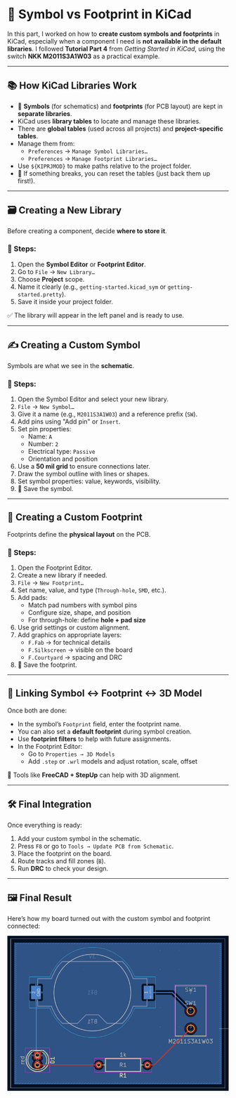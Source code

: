 # 🎯 Symbol vs Footprint in KiCad

In this part, I worked on how to **create custom symbols and footprints** in KiCad, especially when a component I need is **not available in the default libraries**. I followed **Tutorial Part 4** from *Getting Started in KiCad*, using the switch **NKK M2011S3A1W03** as a practical example.

---

## 📚 How KiCad Libraries Work

- 🔧 **Symbols** (for schematics) and **footprints** (for PCB layout) are kept in **separate libraries**.
- KiCad uses **library tables** to locate and manage these libraries.
- There are **global tables** (used across all projects) and **project-specific tables**.
- Manage them from:
  - `Preferences` → `Manage Symbol Libraries…`
  - `Preferences` → `Manage Footprint Libraries…`
- Use `${KIPRJMOD}` to make paths relative to the project folder.
- 🧼 If something breaks, you can reset the tables (just back them up first!).

---

## 🗃️ Creating a New Library

Before creating a component, decide **where to store it**.

### 🧩 Steps:

1. Open the **Symbol Editor** or **Footprint Editor**.
2. Go to `File` → `New Library…`
3. Choose **Project** scope.
4. Name it clearly (e.g., `getting-started.kicad_sym` or `getting-started.pretty`).
5. Save it inside your project folder.

✅ The library will appear in the left panel and is ready to use.

---

## ✍️ Creating a Custom Symbol

Symbols are what we see in the **schematic**.

### 🔧 Steps:

1. Open the Symbol Editor and select your new library.
2. `File` → `New Symbol…`
3. Give it a name (e.g., `M2011S3A1W03`) and a reference prefix (`SW`).
4. Add pins using "Add pin" or `Insert`.
5. Set pin properties:
   - Name: `A`
   - Number: `2`
   - Electrical type: `Passive`
   - Orientation and position
6. Use a **50 mil grid** to ensure connections later.
7. Draw the symbol outline with lines or shapes.
8. Set symbol properties: value, keywords, visibility.
9. 💾 Save the symbol.

---

## 🧱 Creating a Custom Footprint

Footprints define the **physical layout** on the PCB.

### 🧰 Steps:

1. Open the Footprint Editor.
2. Create a new library if needed.
3. `File` → `New Footprint…`
4. Set name, value, and type (`Through-hole`, `SMD`, etc.).
5. Add pads:
   - Match pad numbers with symbol pins
   - Configure size, shape, and position
   - For through-hole: define **hole + pad size**
6. Use grid settings or custom alignment.
7. Add graphics on appropriate layers:
   - `F.Fab` → for technical details
   - `F.Silkscreen` → visible on the board
   - `F.Courtyard` → spacing and DRC
8. 💾 Save the footprint.

---

## 🔗 Linking Symbol ↔ Footprint ↔ 3D Model

Once both are done:

- In the symbol’s `Footprint` field, enter the footprint name.
- You can also set a **default footprint** during symbol creation.
- Use **footprint filters** to help with future assignments.
- In the Footprint Editor:
  - Go to `Properties → 3D Models`
  - Add `.step` or `.wrl` models and adjust rotation, scale, offset

🔧 Tools like **FreeCAD + StepUp** can help with 3D alignment.

---

## 🛠️ Final Integration

Once everything is ready:

1. Add your custom symbol in the schematic.
2. Press `F8` or go to `Tools → Update PCB from Schematic`.
3. Place the footprint on the board.
4. Route tracks and fill zones (`B`).
5. Run **DRC** to check your design.

---

## 🖼️ Final Result

Here’s how my board turned out with the custom symbol and footprint connected:

![Final Result](../../Img/board.png)